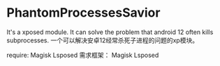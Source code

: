 # PhantomProcessesSavior
It's a xposed module. It can solve the problem that android 12 often kills subprocesses.
一个可以解决安卓12经常杀死子进程的问题的xp模块。

require:
Magisk
Lsposed
需求框架：
Magisk
Lsposed
